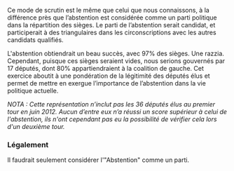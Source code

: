 Ce mode de scrutin est le même que celui que nous connaissons, à la différence près que l’abstention est considérée comme un parti politique dans la répartition des sièges. Le parti de l’abstention serait candidat, et participerait à des triangulaires dans les circonscriptions avec les autres candidats qualifiés.

L'abstention obtiendrait un beau succès, avec 97% des sièges. Une razzia. Cependant, puisque ces sièges seraient vides, nous serions gouvernés par 17 députés, dont 80% appartiendraient à la coalition de gauche.
Cet exercice aboutit à une pondération de la légitimité des députés élus et permet de mettre en exergue l’importance de l’abstention dans la vie politique actuelle.

_NOTA : Cette représentation n’inclut pas les 36 députés élus au premier tour en juin 2012. Aucun d’entre eux n’a réussi un score supérieur à celui de l'abstention, ils n'ont cependant pas eu la possibilité de vérifier cela lors d'un deuxième tour._

### Légalement
Il faudrait seulement considérer l'"Abstention" comme un parti.

